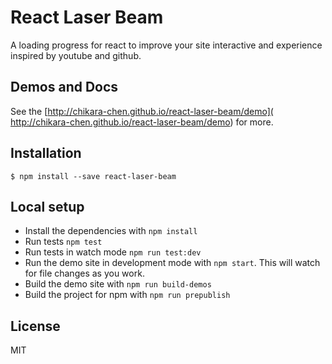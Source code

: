 # React Laser Beam

A loading progress for react to improve your site interactive and experience inspired by youtube and github.

## Demos and Docs
See the [http://chikara-chen.github.io/react-laser-beam/demo]( http://chikara-chen.github.io/react-laser-beam/demo) for more.

## Installation

```
$ npm install --save react-laser-beam
```

## Local setup

- Install the dependencies with `npm install`
- Run tests `npm test`
- Run tests in watch mode `npm run test:dev`
- Run the demo site in development mode with `npm start`. This will watch for file changes as you work. 
- Build the demo site with `npm run build-demos`
- Build the project for npm with `npm run prepublish`

## License

MIT

